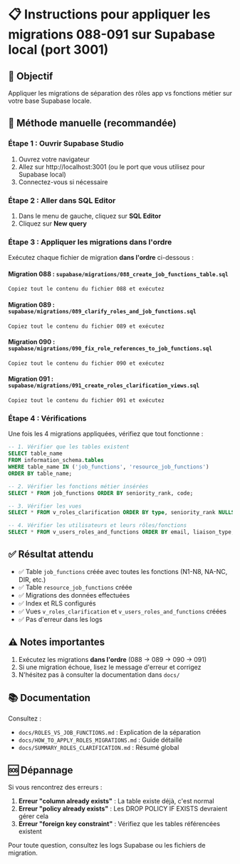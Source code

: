 # 📋 Instructions pour appliquer les migrations 088-091 sur Supabase local (port 3001)

## 🎯 Objectif

Appliquer les migrations de séparation des rôles app vs fonctions métier sur votre base Supabase locale.

## 🚀 Méthode manuelle (recommandée)

### Étape 1 : Ouvrir Supabase Studio

1. Ouvrez votre navigateur
2. Allez sur http://localhost:3001 (ou le port que vous utilisez pour Supabase local)
3. Connectez-vous si nécessaire

### Étape 2 : Aller dans SQL Editor

1. Dans le menu de gauche, cliquez sur **SQL Editor**
2. Cliquez sur **New query**

### Étape 3 : Appliquer les migrations dans l'ordre

Exécutez chaque fichier de migration **dans l'ordre** ci-dessous :

#### Migration 088 : `supabase/migrations/088_create_job_functions_table.sql`
```
Copiez tout le contenu du fichier 088 et exécutez
```

#### Migration 089 : `supabase/migrations/089_clarify_roles_and_job_functions.sql`
```
Copiez tout le contenu du fichier 089 et exécutez
```

#### Migration 090 : `supabase/migrations/090_fix_role_references_to_job_functions.sql`
```
Copiez tout le contenu du fichier 090 et exécutez
```

#### Migration 091 : `supabase/migrations/091_create_roles_clarification_views.sql`
```
Copiez tout le contenu du fichier 091 et exécutez
```

### Étape 4 : Vérifications

Une fois les 4 migrations appliquées, vérifiez que tout fonctionne :

```sql
-- 1. Vérifier que les tables existent
SELECT table_name 
FROM information_schema.tables 
WHERE table_name IN ('job_functions', 'resource_job_functions')
ORDER BY table_name;

-- 2. Vérifier les fonctions métier insérées
SELECT * FROM job_functions ORDER BY seniority_rank, code;

-- 3. Vérifier les vues
SELECT * FROM v_roles_clarification ORDER BY type, seniority_rank NULLS LAST, code;

-- 4. Vérifier les utilisateurs et leurs rôles/fonctions
SELECT * FROM v_users_roles_and_functions ORDER BY email, liaison_type;
```

## ✅ Résultat attendu

- ✅ Table `job_functions` créée avec toutes les fonctions (N1-N8, NA-NC, DIR, etc.)
- ✅ Table `resource_job_functions` créée
- ✅ Migrations des données effectuées
- ✅ Index et RLS configurés
- ✅ Vues `v_roles_clarification` et `v_users_roles_and_functions` créées
- ✅ Pas d'erreur dans les logs

## ⚠️ Notes importantes

1. Exécutez les migrations **dans l'ordre** (088 → 089 → 090 → 091)
2. Si une migration échoue, lisez le message d'erreur et corrigez
3. N'hésitez pas à consulter la documentation dans `docs/`

## 📚 Documentation

Consultez :
- `docs/ROLES_VS_JOB_FUNCTIONS.md` : Explication de la séparation
- `docs/HOW_TO_APPLY_ROLES_MIGRATIONS.md` : Guide détaillé
- `docs/SUMMARY_ROLES_CLARIFICATION.md` : Résumé global

## 🆘 Dépannage

Si vous rencontrez des erreurs :

1. **Erreur "column already exists"** : La table existe déjà, c'est normal
2. **Erreur "policy already exists"** : Les DROP POLICY IF EXISTS devraient gérer cela
3. **Erreur "foreign key constraint"** : Vérifiez que les tables référencées existent

Pour toute question, consultez les logs Supabase ou les fichiers de migration.
